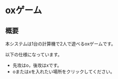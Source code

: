 # oxゲーム

## 概要

本システムは1台の計算機で2人で遊べるoxゲームです。

以下の仕様になっています。

* 先攻はo，後攻はxです。
* oまたはxを入れたい場所をクリックしてください。
